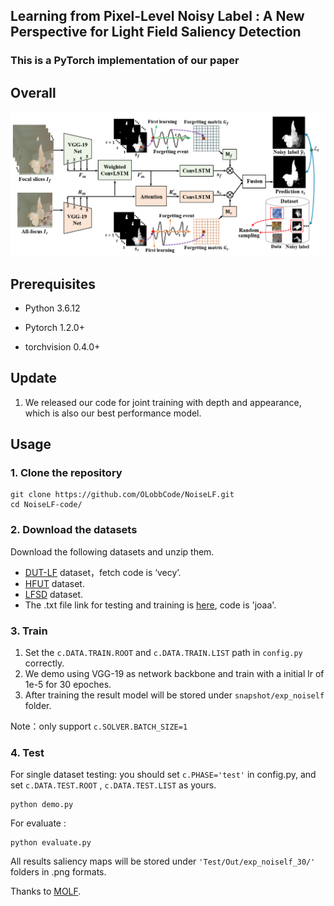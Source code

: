 ## Learning from Pixel-Level Noisy Label : A New Perspective for Light Field Saliency Detection

### This is a PyTorch implementation of our paper

## Overall

![avatar](https://github.com/OLobbCode/NoiseLF/blob/code/overall.png)



## Prerequisites

- Python 3.6.12

- Pytorch 1.2.0+

- torchvision  0.4.0+

  

## Update

1. We released our code for joint training with depth and appearance, which is also our best performance model.

   

## Usage

### 1. Clone the repository
```shell
git clone https://github.com/OLobbCode/NoiseLF.git
cd NoiseLF-code/
```
### 2. Download the datasets
Download the following datasets and unzip them.
* [DUT-LF](https://pan.baidu.com/share/init?surl=hq135pTjbwuda0VMocOsxw) dataset，fetch code is ‘vecy’. 
* [HFUT](https://github.com/pencilzhang/HFUT-Lytro-dataset) dataset. 
* [LFSD](https://www.eecis.udel.edu/~nianyi/LFSD.htm) dataset. 
* The .txt file link for testing and training is [here](https://pan.baidu.com/s/1uoVtqM8V19fT6rvqgW__cg), code is 'joaa'.
### 3. Train
1. Set the `c.DATA.TRAIN.ROOT` and `c.DATA.TRAIN.LIST` path in `config.py` correctly.
2. We demo using VGG-19 as network backbone and train with a initial lr of 1e-5 for 30 epoches.
3. After training the result model will be stored under `snapshot/exp_noiself` folder.

Note：only support `c.SOLVER.BATCH_SIZE=1`
### 4. Test
For single dataset testing:  you should set  `c.PHASE='test'` in config.py, and set  `c.DATA.TEST.ROOT` ,  `c.DATA.TEST.LIST` as yours.  
```shell
python demo.py 
```
For evaluate :
```shell
python evaluate.py
```
All results saliency maps will be stored under `'Test/Out/exp_noiself_30/'` folders in .png formats.

Thanks to [MOLF](https://github.com/jiwei0921/MoLF).

